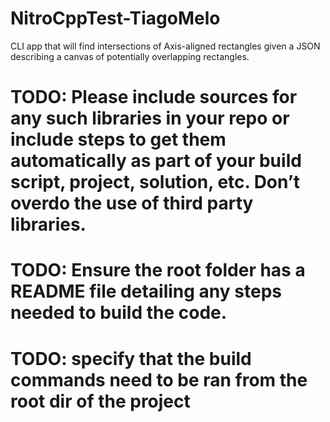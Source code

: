 # NitroCppTest-TiagoMelo
CLI app that will find intersections of Axis-aligned rectangles given a JSON describing a canvas of potentially overlapping rectangles.


# TODO: Please include sources for any such libraries in your repo or include steps to get them automatically as part of your build script, project, solution, etc. Don’t overdo the use of third party libraries. 


# TODO: Ensure the root folder has a README file detailing any steps needed to build the code. 

# TODO: specify that the build commands need to be ran from the root dir of the project